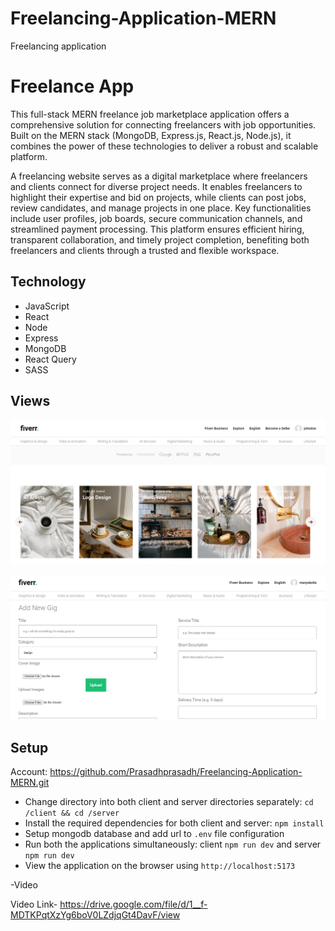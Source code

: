 # Freelancing-Application-MERN
Freelancing application


# Freelance App

This full-stack MERN freelance job marketplace application offers a comprehensive solution for connecting freelancers with job opportunities. Built on the MERN stack (MongoDB, Express.js, React.js, Node.js), it combines the power of these technologies to deliver a robust and scalable platform.

A freelancing website serves as a digital marketplace where freelancers and clients connect for diverse project needs. It enables freelancers to highlight their expertise and bid on projects, while clients can post jobs, review candidates, and manage projects in one place. Key functionalities include user profiles, job boards, secure communication channels, and streamlined payment processing. This platform ensures efficient hiring, transparent collaboration, and timely project completion, benefiting both freelancers and clients through a trusted and flexible workspace.



## Technology

- JavaScript
- React
- Node
- Express
- MongoDB
- React Query
- SASS

## Views

<p align="center">
  <img src="pics/capture1.PNG" width="800" />
</p>

<p align="center">
  <img src="pics/capture2.PNG" width="800" />
</p>

## Setup

  Account:  https://github.com/Prasadhprasadh/Freelancing-Application-MERN.git
- Change directory into both client and server directories separately: `cd /client && cd /server`
- Install the required dependencies for both client and server: `npm install`
- Setup mongodb database and add url to `.env` file configuration
- Run both the applications simultaneously: client `npm run dev` and server `npm run dev`
- View the application on the browser using `http://localhost:5173`

-Video  

  Video Link- https://drive.google.com/file/d/1__f-MDTKPqtXzYg6boV0LZdjqGt4DavF/view
